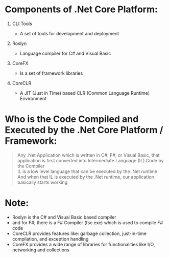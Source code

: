 # Components of .Net Core Platform: 

1. CLI Tools  
    - A set of tools for development and deployment 

2. Roslyn  
    - Language compiler for C# and Visual Basic 

3. CoreFX  
    - Is a set of framework libraries 

4. CoreCLR  
    - A JIT (Just in Time) based CLR (Common Language Runtime) Environment 



# Who is the Code Compiled and Executed by the .Net Core Platform / Framework: 

> Any .Net Application which is written in C#, F#, or Visual Basic, that application is first converted into Intermediate Language (IL) Code by the Compiler  
> IL is a low level language that can be executed by the .Net runtime  
> And when that IL is executed by the .Net runtime, our application basically starts working  



# Note: 

- Roslyn is the C# and Visual Basic based compiler 
- and for F#, there is a F# Compiler (fsc.exe) which is used to compile F# code 
- CoreCLR provides features like: garbage collection, just-in-time compilation, and exception handling 
- CoreFX provides a wide range of libraries for functionalities like I/O, networking and collections 